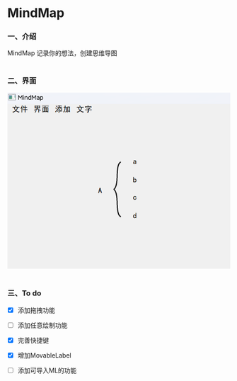 # MindMap
### 一、介绍
MindMap 记录你的想法，创建思维导图

#
### 二、界面
![展示图](https://github.com/Zhiyesh/MindMap/blob/main/screenshot.jpg)

#
### 三、To do
- [x] 添加拖拽功能
- [ ] 添加任意绘制功能
- [x] 完善快捷键
- [x] 增加MovableLabel
- [ ] 添加可导入ML的功能

